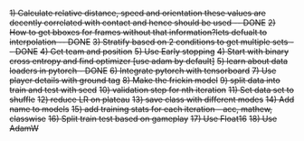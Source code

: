 ~~1) Calculate relative distance, speed and orientation these values are decently correlated with contact and hence should be used -- DONE~~
~~2) How to get bboxes for frames without that information?lets defualt to interpolation -- DONE~~
~~3) Stratify based on 2 conditions to get multiple sets -- DONE~~
~~4) Get team and position~~
~~5) Use Early stopping~~
~~4) Start with binary cross entropy and find optimizer [use adam by default]~~
~~5) learn about data loaders in pytorch - DONE~~
~~6) Integrate pytorch with tensorboard~~
~~7) Use player details with ground tag~~
~~8) Make the frickin model~~
~~9) split data into train and test with seed~~
~~10) validation step for nth iteration~~
~~11) Set data set to shuffle~~
~~12) reduce LR on plateau~~
~~13) save class with different modes~~
~~14) Add name to models~~
~~15) add training stats for each iteration - acc, mathew, classwise~~
~~16) Split train test based on gameplay~~
~~17) Use Float16~~
~~18) Use AdamW~~